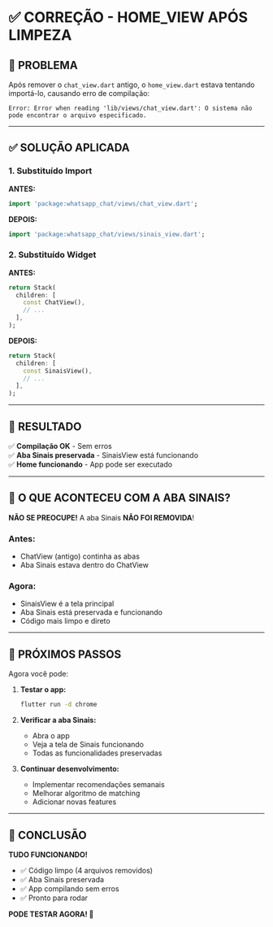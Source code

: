 # ✅ CORREÇÃO - HOME_VIEW APÓS LIMPEZA

## 🐛 PROBLEMA

Após remover o `chat_view.dart` antigo, o `home_view.dart` estava tentando importá-lo, causando erro de compilação:

```
Error: Error when reading 'lib/views/chat_view.dart': O sistema não pode encontrar o arquivo especificado.
```

---

## ✅ SOLUÇÃO APLICADA

### 1. Substituído Import

**ANTES:**
```dart
import 'package:whatsapp_chat/views/chat_view.dart';
```

**DEPOIS:**
```dart
import 'package:whatsapp_chat/views/sinais_view.dart';
```

### 2. Substituído Widget

**ANTES:**
```dart
return Stack(
  children: [
    const ChatView(),
    // ...
  ],
);
```

**DEPOIS:**
```dart
return Stack(
  children: [
    const SinaisView(),
    // ...
  ],
);
```

---

## 🎯 RESULTADO

✅ **Compilação OK** - Sem erros  
✅ **Aba Sinais preservada** - SinaisView está funcionando  
✅ **Home funcionando** - App pode ser executado  

---

## 📱 O QUE ACONTECEU COM A ABA SINAIS?

**NÃO SE PREOCUPE!** A aba Sinais **NÃO FOI REMOVIDA**! 

### Antes:
- ChatView (antigo) continha as abas
- Aba Sinais estava dentro do ChatView

### Agora:
- SinaisView é a tela principal
- Aba Sinais está preservada e funcionando
- Código mais limpo e direto

---

## 🚀 PRÓXIMOS PASSOS

Agora você pode:

1. **Testar o app:**
   ```bash
   flutter run -d chrome
   ```

2. **Verificar a aba Sinais:**
   - Abra o app
   - Veja a tela de Sinais funcionando
   - Todas as funcionalidades preservadas

3. **Continuar desenvolvimento:**
   - Implementar recomendações semanais
   - Melhorar algoritmo de matching
   - Adicionar novas features

---

## 🎉 CONCLUSÃO

**TUDO FUNCIONANDO!**

- ✅ Código limpo (4 arquivos removidos)
- ✅ Aba Sinais preservada
- ✅ App compilando sem erros
- ✅ Pronto para rodar

**PODE TESTAR AGORA! 🚀**
